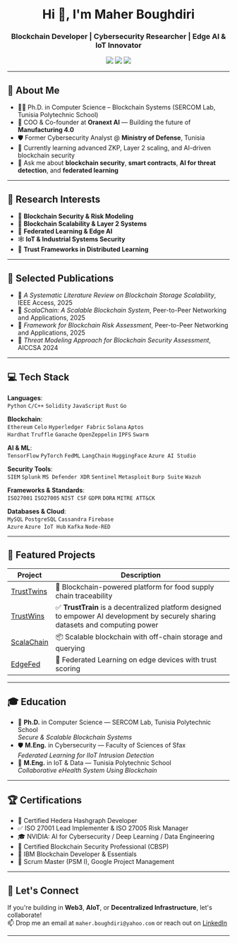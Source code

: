 <h1 align="center">Hi 👋, I'm Maher Boughdiri</h1>
<h3 align="center">Blockchain Developer | Cybersecurity Researcher | Edge AI & IoT Innovator</h3>

<p align="center">
  <a href="mailto:maher.boughdiri@yahoo.com"><img src="https://img.shields.io/badge/email-%23D14836.svg?style=for-the-badge&logo=gmail&logoColor=white" /></a>
  <a href="https://www.linkedin.com/in/maherboughdiri"><img src="https://img.shields.io/badge/linkedin-%230077B5.svg?style=for-the-badge&logo=linkedin&logoColor=white" /></a>
  <a href="https://github.com/Maherboug"><img src="https://img.shields.io/github/followers/Maherboug?label=Follow&style=for-the-badge" /></a>
</p>

---

## 🧠 About Me

- 👨‍🎓 Ph.D. in Computer Science – Blockchain Systems (SERCOM Lab, Tunisia Polytechnic School)
- 💼 COO & Co-founder at **Oranext AI** — Building the future of **Manufacturing 4.0**
- 🛡️ Former Cybersecurity Analyst @ **Ministry of Defense**, Tunisia
- 🌱 Currently learning advanced ZKP, Layer 2 scaling, and AI-driven blockchain security
- 💬 Ask me about **blockchain security**, **smart contracts**, **AI for threat detection**, and **federated learning**

---

## 🚀 Research Interests

- 🔐 **Blockchain Security & Risk Modeling**
- 🔗 **Blockchain Scalability & Layer 2 Systems**
- 🧠 **Federated Learning & Edge AI**
- 🕸️ **IoT & Industrial Systems Security**
- 🌱 **Trust Frameworks in Distributed Learning**

---

## 🔬 Selected Publications

- 📄 *A Systematic Literature Review on Blockchain Storage Scalability*, IEEE Access, 2025  
- 📄 *ScalaChain: A Scalable Blockchain System*, Peer-to-Peer Networking and Applications, 2025  
- 📄 *Framework for Blockchain Risk Assessment*, Peer-to-Peer Networking and Applications, 2025  
- 📄 *Threat Modeling Approach for Blockchain Security Assessment*, AICCSA 2024

---

## 💻 Tech Stack

**Languages**:  
`Python` `C/C++` `Solidity` `JavaScript` `Rust` `Go`

**Blockchain**:  
`Ethereum` `Celo` `Hyperledger Fabric` `Solana` `Aptos`  
`Hardhat` `Truffle` `Ganache` `OpenZeppelin` `IPFS` `Swarm`

**AI & ML**:  
`TensorFlow` `PyTorch` `FedML` `LangChain` `HuggingFace` `Azure AI Studio`

**Security Tools**:  
`SIEM` `Splunk` `MS Defender XDR` `Sentinel` `Metasploit` `Burp Suite` `Wazuh`

**Frameworks & Standards**:  
`ISO27001` `ISO27005` `NIST CSF` `GDPR` `DORA` `MITRE ATT&CK`

**Databases & Cloud**:  
`MySQL` `PostgreSQL` `Cassandra` `Firebase`  
`Azure` `Azure IoT Hub` `Kafka` `Node-RED`

---

## 🧩 Featured Projects

| Project | Description |
|--------|-------------|
| [TrustTwins](https://github.com/Maherboug/TrustTwins) | 🐓 Blockchain-powered platform for food supply chain traceability |
| [TrustWins](https://github.com/Maherboug/trustrain) | ✅ **TrustTrain** is a decentralized platform designed to empower AI development by securely sharing datasets and computing power|
| [ScalaChain](https://github.com/Maherboug/ScalaChain) | 📦 Scalable blockchain with off-chain storage and querying |
| [EdgeFed](https://github.com/Maherboug/EdgeFed) | 🔐 Federated Learning on edge devices with trust scoring |

---

## 🎓 Education

- 🧪 **Ph.D.** in Computer Science — SERCOM Lab, Tunisia Polytechnic School  
  *Secure & Scalable Blockchain Systems*
- 🛡️ **M.Eng.** in Cybersecurity — Faculty of Sciences of Sfax  
  *Federated Learning for IIoT Intrusion Detection*
- 📶 **M.Eng.** in IoT & Data — Tunisia Polytechnic School  
  *Collaborative eHealth System Using Blockchain*

---

## 🏆 Certifications

- 🎯 Certified Hedera Hashgraph Developer  
- ✅ ISO 27001 Lead Implementer & ISO 27005 Risk Manager  
- 🎓 NVIDIA: AI for Cybersecurity / Deep Learning / Data Engineering  
- 🔐 Certified Blockchain Security Professional (CBSP)  
- 🧰 IBM Blockchain Developer & Essentials  
- 🧠 Scrum Master (PSM I), Google Project Management

---

## 📣 Let's Connect

If you're building in **Web3**, **AIoT**, or **Decentralized Infrastructure**, let's collaborate!  
📫 Drop me an email at `maher.boughdiri@yahoo.com` or reach out on [LinkedIn](https://www.linkedin.com/in/maherboughdiri)

---

<!--
Maherboug/Maherboug is a ✨ special ✨ repository because its `README.md` appears on your GitHub profile.
-->
